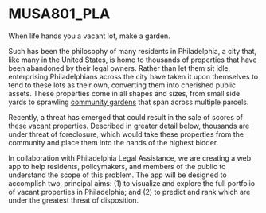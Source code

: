 # MUSA801_PLA

When life hands you a vacant lot, make a garden. 


Such has been the philosophy of many residents in Philadelphia, a city that, like many in the United States, is home to thousands of properties that have been abandoned by their legal owners. Rather than let them sit idle, enterprising Philadelphians across the city have taken it upon themselves to tend to these lots as their own, converting them into cherished public assets. These properties come in all shapes and sizes, from small side yards to sprawling [community gardens](https://iglesiasgardens.com/) that span across multiple parcels.


Recently, a threat has emerged that could result in the sale of scores of these vacant properties. Described in greater detail below, thousands are under threat of foreclosure, which would take these properties from the community and place them into the hands of the highest bidder.


In collaboration with Philadelphia Legal Assistance, we are creating a web app to help residents, policymakers, and members of the public to understand the scope of this problem. The app will be designed to accomplish two, principal aims: (1) to visualize and explore the full portfolio of vacant properties in Philadelphia; and (2) to predict and rank which are under the greatest threat of disposition.
